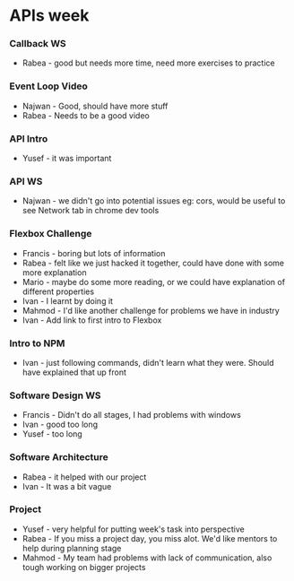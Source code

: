 # APIs week

### Callback WS
- Rabea - good but needs more time, need more exercises to practice

### Event Loop Video
- Najwan - Good, should have more stuff
- Rabea - Needs to be a good video

### API Intro
- Yusef - it was important

### API WS
- Najwan - we didn't go into potential issues eg: cors, would be useful to see Network tab in chrome dev tools

### Flexbox Challenge
- Francis - boring but lots of information
- Rabea - felt like we just hacked it together, could have done with some more explanation
- Mario - maybe do some more reading, or we could have explanation of different properties
- Ivan - I learnt by doing it
- Mahmod - I'd like another challenge for problems we have in industry
- Ivan - Add link to first intro to Flexbox

### Intro to NPM
- Ivan - just following commands, didn't learn what they were. Should have explained that up front

### Software Design WS
- Francis - Didn't do all stages, I had problems with windows
- Ivan - good too long
- Yusef - too long

### Software Architecture
- Rabea - it helped with our project
- Ivan - It was a bit vague

### Project
- Yusef - very helpful for putting week's task into perspective
- Rabea - If you miss a project day, you miss alot. We'd like mentors to help during planning stage
- Mahmod - My team had problems with lack of communication, also tough working on bigger projects
